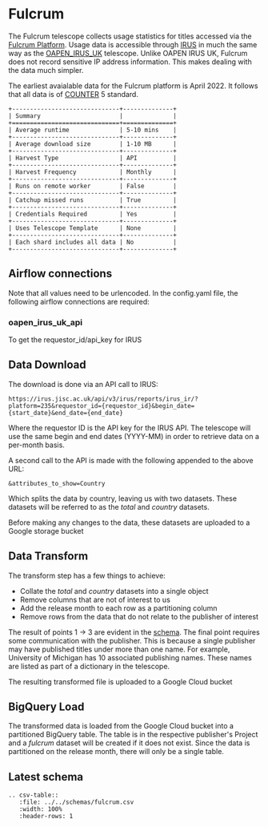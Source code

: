 # Fulcrum

The Fulcrum telescope collects usage statistics for titles accessed via the [Fulcrum Platform](https://www.fulcrum.org/). Usage data is accessible through [IRUS](https://irus.jisc.ac.uk/r5/) in much the same way as the [OAPEN_IRUS_UK](./oapen_irus_uk.md) telescope. Unlike OAPEN IRUS UK, Fulcrum does not record sensitive IP address information. This makes dealing with the data much simpler.

The earliest avaialable data for the Fulcrum platform is April 2022. It follows that all data is of [COUNTER](https://www.projectcounter.org/) 5 standard.

```eval_rst
+------------------------------+--------------+
| Summary                      |              |
+==============================+==============+
| Average runtime              | 5-10 mins    |
+------------------------------+--------------+
| Average download size        | 1-10 MB      |
+------------------------------+--------------+
| Harvest Type                 | API          |
+------------------------------+--------------+
| Harvest Frequency            | Monthly      |
+------------------------------+--------------+
| Runs on remote worker        | False        |
+------------------------------+--------------+
| Catchup missed runs          | True         |
+------------------------------+--------------+
| Credentials Required         | Yes          |
+------------------------------+--------------+
| Uses Telescope Template      | None         |
+------------------------------+--------------+
| Each shard includes all data | No           |
+------------------------------+--------------+
```

## Airflow connections

Note that all values need to be urlencoded.
In the config.yaml file, the following airflow connections are required:

### oapen_irus_uk_api

To get the requestor_id/api_key for IRUS

## Data Download

The download is done via an API call to IRUS:

```
https://irus.jisc.ac.uk/api/v3/irus/reports/irus_ir/?platform=235&requestor_id={requestor_id}&begin_date={start_date}&end_date={end_date}
```

Where the requestor ID is the API key for the IRUS API. The telescope will use the same begin and end dates (YYYY-MM) in order to retrieve data on a per-month basis.

A second call to the API is made with the following appended to the above URL:

```
&attributes_to_show=Country
```

Which splits the data by country, leaving us with two datasets. These datasets will be referred to as the _total_ and _country_ datasets.

Before making any changes to the data, these datasets are uploaded to a Google storage bucket

## Data Transform

The transform step has a few things to achieve:

-   Collate the _total_ and _country_ datasets into a single object
-   Remove columns that are not of interest to us
-   Add the release month to each row as a partitioning column
-   Remove rows from the data that do not relate to the publisher of interest

The result of points 1 -> 3 are evident in the [schema](#latest-schema). The final point requires some communication with the publisher. This is because a single publisher may have published titles under more than one name. For example, University of Michigan has 10 associated publishing names. These names are listed as part of a dictionary in the telescope.

The resulting transformed file is uploaded to a Google Cloud bucket

## BigQuery Load

The transformed data is loaded from the Google Cloud bucket into a partitioned BigQuery table. The table is in the respective publisher's Project and a _fulcrum_ dataset will be created if it does not exist. Since the data is partitioned on the release month, there will only be a single table.

## Latest schema

```eval_rst
.. csv-table::
   :file: ../../schemas/fulcrum.csv
   :width: 100%
   :header-rows: 1
```
